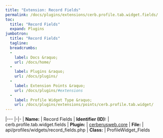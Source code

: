 ```yaml
---
title: "Extension: Record Fields"
permalink: /docs/plugins/extensions/cerb.profile.tab.widget.fields/
toc:
  title: "Record Fields"
  expand: Plugins
jumbotron:
  title: "Record Fields"
  tagline: 
  breadcrumbs:
  -
    label: Docs &raquo;
    url: /docs/home/
  -
    label: Plugins &raquo;
    url: /docs/plugins/
  -
    label: Extension Points &raquo;
    url: /docs/plugins/#extensions
  -
    label: Profile Widget Type &raquo;
    url: /docs/plugins/extensions/points/cerb.profile.tab.widget/
---
```


|---
|-|-
| **Name:** | Record Fields
| **Identifier (ID):** | cerb.profile.tab.widget.fields
| **Plugin:** | [cerberusweb.core](/docs/plugins/cerberusweb.core/)
| **File:** | api/profiles/widgets/record_fields.php
| **Class:** | ProfileWidget_Fields

